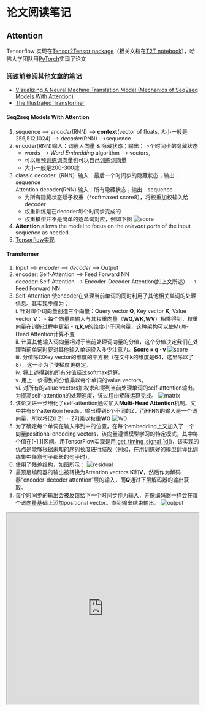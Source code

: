 # 论文阅读笔记
## Attention
Tensorflow 实现在[Tensor2Tensor package](https://github.com/tensorflow/tensor2tensor)（相关文档在[T2T notebook](https://colab.research.google.com/github/tensorflow/tensor2tensor/blob/master/tensor2tensor/notebooks/hello_t2t.ipynb)），哈佛大学团队用[PyTorch](http://nlp.seas.harvard.edu/2018/04/03/attention.html)实现了论文
### 阅读前参阅其他文章的笔记
- [Visualizing A Neural Machine Translation Model (Mechanics of Seq2seq Models With Attention)](https://jalammar.github.io/visualizing-neural-machine-translation-mechanics-of-seq2seq-models-with-attention/)
- [The Illustrated Transformer](https://jalammar.github.io/illustrated-transformer/)
#### Seq2seq Models With Attention
1. sequence --> *encoder*(RNN) --> **context**(vector of floats, 大小一般是256,512,1024) --> *decoder*(RNN) -->sequence
2. encoder(RNN)输入：词嵌入向量 & 隐藏状态；输出：下个时间步的隐藏状态
    - words --> *Word Embedding* algorithm --> vectors,
    - 可以用[预训练词向量](https://github.com/Embedding/Chinese-Word-Vectors)也可以自己[训练词向量](https://blog.csdn.net/zhylhy520/article/details/87615772)
    - 大小一般是200-300维
3. classic decoder（RNN）输入：最后一个时间步的隐藏状态；输出：sequence\
   Attention decoder(RNN) 输入：所有隐藏状态；输出：sequence
    - 为所有隐藏状态赋予权重（*softmaxed score8），将权重加权输入给decoder
    - 权重训练是在decoder每个时间步完成的
    - 权重模型并不是简单的逐单词对应，例如下图
    ![score](https://jalammar.github.io/images/attention_sentence.png)
4. **Attention** allows the model to focus on the *relevant parts* of the input sequence as needed.
5. [Tensorflow实现](https://github.com/tensorflow/nmt)
#### Transformer
1. Input --> *encoder* --> *decoder* --> Output
2. encoder: Self-Attention --> Feed Forward NN\
   decoder: Self-Attention --> Encoder-Decoder Attention(如上文所述） --> Feed Forward NN
3. Self-Attention 使encoder在处理当前单词的同时利用了其他相关单词的处理信息。其实现步骤为：\
    i. 针对每个词向量创造三个向量：Query vector **Q**, Key vector **K**, Value vector **V**：
        - 每个向量由输入与其权重向量（**WQ,WK,WV**）相乘得到，权重向量在训练过程中更新
        - **q,k,v**的维度小于词向量，这种架构可以使Multi-Head Attention计算不变\
    ii. 计算其他输入词向量相对于当前处理词向量的分值，这个分值决定我们在处理当前单词时要对其他输入单词投入多少注意力。**Score = q · v**
    ![score](https://jalammar.github.io/images/t/transformer_self_attention_score.png)\
    iii. 分值除以Key vector的维度的平方根（在文中**k**的维度是64，这里除以了8），这一步为了使梯度更稳定。\
    iv. 将上述得到的所有分值经过softmax运算。\
    v. 用上一步得到的分值乘以每个单词的value vectors。\
    vi. 对所有的value vectors加权求和得到当前处理单词的self-attention输出。\
    为提高self-attention的处理速度，该过程由矩阵运算完成。
    ![matrix](https://jalammar.github.io/images/t/self-attention-matrix-calculation-2.png)
4. 该论文进一步细化了self-attention通过加入**Multi-Head Attention**机制。文中共有8个attention heads，输出得到8个不同的Z，而FFNN的输入是一个词向量，所以将\[Z0 Z1 ··· Z7]乘以权重**WO** 
![W0](https://jalammar.github.io/images/t/transformer_attention_heads_weight_matrix_o.png)
5. 为了确定每个单词在输入序列中的位置，在每个embedding上又加入了一个向量positional encoding vectors，该向量遵循模型学习的特定模式，其中每个值在\[-1,1]区间。用TensorFlow实现是用[ get_timing_signal_1d()](https://github.com/tensorflow/tensor2tensor/blob/23bd23b9830059fbc349381b70d9429b5c40a139/tensor2tensor/layers/common_attention.py)，该实现的优点是能够根据未知的序列长度进行缩放（例如，在用训练好的模型翻译比训练集中任意句子都长的句子时）。
6. 使用了残差结构，如图所示：
![residual](https://jalammar.github.io/images/t/transformer_resideual_layer_norm_2.png)
7. 最顶层编码器的输出被转换为Attention vectors **K**和**V**，然后作为解码器“encoder-decoder attention”层的输入，而**Q**通过下层解码器的输出获取。
8. 每个时间步的输出会被反馈给下一个时间步作为输入，并像编码器一样会在每个词向量基础上添加positional vector。直到输出<EOS>结束输出。
![output](https://jalammar.github.io/images/t/transformer_decoding_2.gif)
<iframe height=500 width=500 src="https://jalammar.github.io/images/t/transformer_decoding_2.gif">
9. 与编码器不同的是，解码器的self-attention层只关注输出序列中之前的位置，未输出位置被设置为-inf来屏蔽。


### 阅读正文

## Bert

## XLNet
